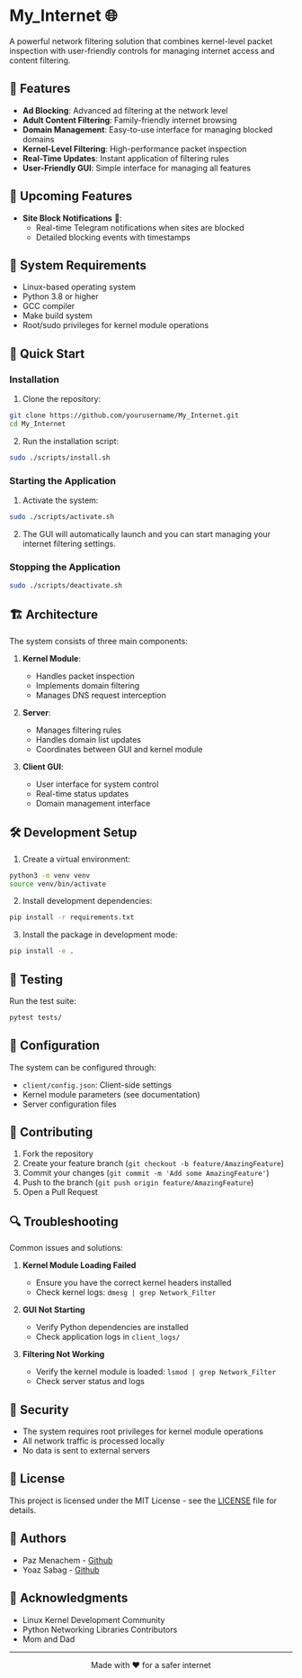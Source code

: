 # My_Internet 🌐

A powerful network filtering solution that combines kernel-level packet inspection with user-friendly controls for managing internet access and content filtering.

## 🌟 Features

- **Ad Blocking**: Advanced ad filtering at the network level
- **Adult Content Filtering**: Family-friendly internet browsing
- **Domain Management**: Easy-to-use interface for managing blocked domains
- **Kernel-Level Filtering**: High-performance packet inspection
- **Real-Time Updates**: Instant application of filtering rules
- **User-Friendly GUI**: Simple interface for managing all features

## 🔧 Upcoming Features

- **Site Block Notifications** 🔔: 
  - Real-time Telegram notifications when sites are blocked
  - Detailed blocking events with timestamps

## 🔧 System Requirements

- Linux-based operating system
- Python 3.8 or higher
- GCC compiler
- Make build system
- Root/sudo privileges for kernel module operations

## 🚀 Quick Start

### Installation

1. Clone the repository:
```bash
git clone https://github.com/yourusername/My_Internet.git
cd My_Internet
```

2. Run the installation script:
```bash
sudo ./scripts/install.sh
```

### Starting the Application

1. Activate the system:

```bash
sudo ./scripts/activate.sh
```

2. The GUI will automatically launch and you can start managing your internet filtering settings.

### Stopping the Application

```bash
sudo ./scripts/deactivate.sh
```

## 🏗️ Architecture

The system consists of three main components:

1. **Kernel Module**: 
   - Handles packet inspection
   - Implements domain filtering
   - Manages DNS request interception

2. **Server**: 
   - Manages filtering rules
   - Handles domain list updates
   - Coordinates between GUI and kernel module

3. **Client GUI**: 
   - User interface for system control
   - Real-time status updates
   - Domain management interface

## 🛠️ Development Setup

1. Create a virtual environment:

```bash
python3 -m venv venv
source venv/bin/activate
```

2. Install development dependencies:

```bash
pip install -r requirements.txt
```

3. Install the package in development mode:

```bash
pip install -e .
```

## 🧪 Testing

Run the test suite:

```bash
pytest tests/
```

## 📝 Configuration

The system can be configured through:
- `client/config.json`: Client-side settings
- Kernel module parameters (see documentation)
- Server configuration files

## 🤝 Contributing

1. Fork the repository
2. Create your feature branch (`git checkout -b feature/AmazingFeature`)
3. Commit your changes (`git commit -m 'Add some AmazingFeature'`)
4. Push to the branch (`git push origin feature/AmazingFeature`)
5. Open a Pull Request

## 🔍 Troubleshooting

Common issues and solutions:

1. **Kernel Module Loading Failed**
   - Ensure you have the correct kernel headers installed
   - Check kernel logs: `dmesg | grep Network_Filter`

2. **GUI Not Starting**
   - Verify Python dependencies are installed
   - Check application logs in `client_logs/`

3. **Filtering Not Working**
   - Verify the kernel module is loaded: `lsmod | grep Network_Filter`
   - Check server status and logs

## 🔐 Security

- The system requires root privileges for kernel module operations
- All network traffic is processed locally
- No data is sent to external servers

## 📜 License

This project is licensed under the MIT License - see the [LICENSE](LICENSE) file for details.

## 👥 Authors

- Paz Menachem  - [Github](https://github.com/pazmenachem)
- Yoaz Sabag    - [Github](https://github.com/yoaz11)

## 🙏 Acknowledgments

- Linux Kernel Development Community
- Python Networking Libraries Contributors
- Mom and Dad

---

<p align="center">Made with ❤️ for a safer internet</p>